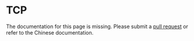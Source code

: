 # TCP

The documentation for this page is missing. Please submit a [pull request](https://github.com/v2fly/v2fly-github-io/pulls) or refer to the Chinese documentation.
